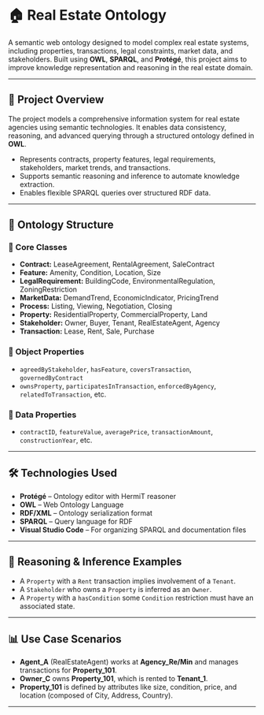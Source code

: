 # 🏠 Real Estate Ontology

A semantic web ontology designed to model complex real estate systems, including properties, transactions, legal constraints, market data, and stakeholders. Built using **OWL**, **SPARQL**, and **Protégé**, this project aims to improve knowledge representation and reasoning in the real estate domain.

---

## 📌 Project Overview

The project models a comprehensive information system for real estate agencies using semantic technologies. It enables data consistency, reasoning, and advanced querying through a structured ontology defined in **OWL**.

- Represents contracts, property features, legal requirements, stakeholders, market trends, and transactions.
- Supports semantic reasoning and inference to automate knowledge extraction.
- Enables flexible SPARQL queries over structured RDF data.

---

## 🧠 Ontology Structure

### 🔹 Core Classes

- **Contract:** LeaseAgreement, RentalAgreement, SaleContract  
- **Feature:** Amenity, Condition, Location, Size  
- **LegalRequirement:** BuildingCode, EnvironmentalRegulation, ZoningRestriction  
- **MarketData:** DemandTrend, EconomicIndicator, PricingTrend  
- **Process:** Listing, Viewing, Negotiation, Closing  
- **Property:** ResidentialProperty, CommercialProperty, Land  
- **Stakeholder:** Owner, Buyer, Tenant, RealEstateAgent, Agency  
- **Transaction:** Lease, Rent, Sale, Purchase  

### 🔸 Object Properties

- `agreedByStakeholder`, `hasFeature`, `coversTransaction`, `governedByContract`
- `ownsProperty`, `participatesInTransaction`, `enforcedByAgency`, `relatedToTransaction`, etc.

### 🔸 Data Properties

- `contractID`, `featureValue`, `averagePrice`, `transactionAmount`, `constructionYear`, etc.

---

## 🛠️ Technologies Used

- **Protégé** – Ontology editor with HermiT reasoner  
- **OWL** – Web Ontology Language  
- **RDF/XML** – Ontology serialization format  
- **SPARQL** – Query language for RDF  
- **Visual Studio Code** – For organizing SPARQL and documentation files  

---

## 🧪 Reasoning & Inference Examples

- A `Property` with a `Rent` transaction implies involvement of a `Tenant`.  
- A `Stakeholder` who owns a `Property` is inferred as an `Owner`.  
- A `Property` with a `hasCondition` some `Condition` restriction must have an associated state.  

---

## 📊 Use Case Scenarios

- **Agent_A** (RealEstateAgent) works at **Agency_Re/Min** and manages transactions for **Property_101**.  
- **Owner_C** owns **Property_101**, which is rented to **Tenant_1**.  
- **Property_101** is defined by attributes like size, condition, price, and location (composed of City, Address, Country).  

---
